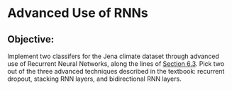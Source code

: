 # Advanced Use of RNNs

## Objective:
Implement two classifers for the Jena climate dataset through advanced use of Recurrent Neural Networks, along the lines of [Section 6.3](https://github.com/fchollet/deep-learning-with-python-notebooks/blob/master/first_edition/6.3-advanced-usage-of-recurrent-neural-networks.ipynb). Pick two out of the three advanced techniques described in the textbook: recurrent dropout, stacking RNN layers, and bidirectional RNN layers.
